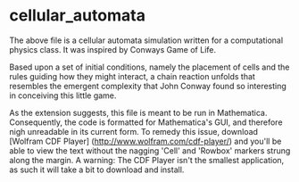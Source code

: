 # cellular_automata

The above file is a cellular automata simulation written for a computational physics class. It was inspired by Conways Game of Life. 
  
  Based upon a set of initial conditions, namely the placement of cells and the rules guiding how they might interact, a chain reaction unfolds that resembles the emergent complexity that John Conway found so interesting in conceiving this little game. 

As the extension suggests, this file is meant to be run in Mathematica. Consequently, the code is formatted for Mathematica's GUI, and therefore nigh unreadable in its current form. To remedy this issue, download [Wolfram CDF Player] (http://www.wolfram.com/cdf-player/) and you'll be able to view the text without the nagging 'Cell' and 'Rowbox' markers strung along the margin. A warning: The CDF Player isn't the smallest application, as such it will take a bit to download and install. 

